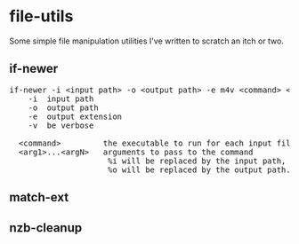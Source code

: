# file-utils

Some simple file manipulation utilities I've written to scratch an itch or two.

## if-newer

<pre>if-newer -i &lt;input path&gt; -o &lt;output path&gt; -e m4v &lt;command&gt; &lt;arg1&gt;...&lt;argN&gt;
    -i  input path
    -o  output path
    -e  output extension
    -v  be verbose

  &lt;command&gt;         the executable to run for each input file that's newer, to regenerate the output file
  &lt;arg1&gt;...&lt;argN&gt;   arguments to pass to the command
                     %i will be replaced by the input path, and
                     %o will be replaced by the output path.
</pre>

## match-ext




## nzb-cleanup


